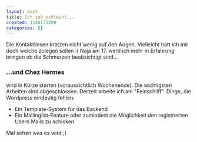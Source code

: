 ```yaml
---
layout: post
title: Ich seh schlecht...
created: 1146175200
categories: []
---
```

Die Kontaktlinsen kratzen nicht wenig auf den Augen. Vielleicht hätt ich mir doch weiche zulegen sollen :(
Naja am 17. werd ich mehr in Erfahrung bringen ob die Schmerzen beabsichtigt sind...
<h3>...und Chez Hermes</h3>
wird in Kürze starten (voraussichtlich Wochenende). Die wichtigsten Arbeiten sind abgeschlossen. Derzeit arbeite ich am "Feinschliff". Dinge, die Wordpress eindeutig fehlen:
<ul>
	<li>Ein Template-System für das Backend</li>
	<li>Ein Mailinglist-Feature oder zumindest die Möglichkeit den registrierten Usern Mails zu schicken</li>
</ul>
Mal sehen was es wird ;)
